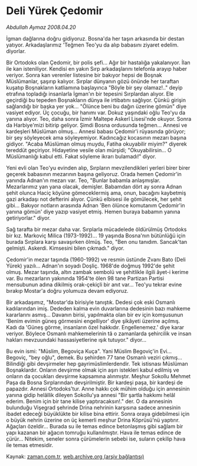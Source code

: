 # Deli Yürek Çedomir

*Abdullah Aymaz 2008.04.20*

<tr><td class="metin" colspan="2" style="padding-top: 20px; padding-left: 5px; padding-right: 10px;">İgman dağlarına doğru gidiyoruz. Bosna'da her taşın arkasında bir destan yatıyor. Arkadaşlarımız 'Teğmen Teo'yu da alıp babasını ziyaret edelim. diyorlar.</td></tr><tr><td class="metin" colspan="2" style="padding-top: 20px; padding-left: 5px; padding-right: 10px;"><p> Bir Ortodoks olan Çedomir, bir polis şefi... Ağır bir hastalığa yakalanıyor. İlan ile kan isteniliyor. Kendisi en yakın Sırp arkadaşlarını telefonla arayıp haber veriyor. Sonra kan verenler listesine bir bakıyor hepsi de Boşnak Müslümanlar, şaşırıp kalıyor. Sırplar dünyanın gözü önünde her taraftan kuşatıp Boşnakların katliamına başlayınca "Böyle bir şey olamaz!.." deyip etrafına topladığı insanlarla İgman'ın bir tepesini Sırplardan alıyor. Ele geçirdiği bu tepeden Boşnakların dünya ile irtibatını sağlıyor. Çünkü girişin sağlandığı bir başka yer yok... "Ölünce beni bu dağın üzerine gömün" diye vasiyet ediyor. Üç çocuğu, bir hanımı var. Dokuz yaşındaki oğlu Teo'yu da yanına alıyor. Teo, daha sonra İzmir Maltepe Askerî Lisesi'nde okuyor. Sonra da Harbiye'mizi bitirip geliyor. Şimdi Bosna ordusunda teğmen... Annesi ve kardeşleri Müslüman olmuş... Annesi babası Çedomir'i rüyasında görüyor; bir şey söyleyecek ama söyleyemiyor. Kadıncağız kocasının mezarı başına gidiyor. "Acaba Müslüman olmuş muydu, Fatiha okuyabilir miyim?" diyerek tereddüt geçiriyor. Hidayetine vesile olan mürşidi; "Okuyabilirsin... O Müslümanlığı kabul etti. Fakat söyleme ikrarı bulamadı!" diyor.
<p>Yeni evli olan Teo'yu evinden alıp, Sırpların mevzilendikleri yerleri birer birer geçerek babasının mezarının başına geliyoruz. Orada hemen Çedomir'in yanında Adnan'ın mezarı var. Teo, "Bunlar babamla anlaşmışlar. Mezarlarımız yan yana olacak, demişler. Babamdan dört ay sonra Adnan şehit olunca Haciç köyüne gömeceklermiş ama, onun, bacağını kaybetmiş gazi arkadaşı not defterini alıyor. Çünkü elbisesi ile gömülecek, her şehit gibi... Bakıyor notların arasında Adnan 'Ben ölünce komutanım Çedomir'in yanına gömün' diye yazıp vasiyet etmiş. Hemen buraya babamın yanına getiriyorlar." diyor. 
<p>Sağ tarafta bir mezar daha var. Sırplarla mücadelede öldürülmüş Ortodoks bir kız. Markoviç Milica (1973-1992)... 19 yaşında Bosna'nın bütünlüğü için burada Sırplara karşı savaşırken ölmüş. Teo, "Ben onu tanıdım. Sancak'tan gelmişti. Askerdi. Kimsesini bilen çıkmadı." diyor.
<p>Çedomir'in mezar taşında (1960-1992) ve resmin üstünde Zvanı Bato (Deli Yürek) yazılı... Adnan'ın soyadı Doşliç. 1968'de doğmuş 1992'de şehit olmuş. Mezar taşında, altın zambak sembolü ve şehitlikle ilgili âyet-i kerime var. Bu mezarların yakınında 1954'te ölen 98 tane Partizan Partisi mensubunun adına dikilmiş orak-çekiçli bir anıt var... Teo'yu tekrar evine bırakıp Mostar'a doğru yolumuza devam ediyoruz. 
<p>Bir arkadaşımız, "Mostar'da birisiyle tanıştık. Dedesi çok eski Osmanlı kadılarından imiş. Dededen kalma evin duvarlarına dedesinin bazı mahkeme kararlarını asmış... Davanın birisi, yapılmakta olan bir ev için komşusunun 'Benim evimin güneş görmesini engelliyor' diye şikâyeti üzerine açılmış. Kadı da 'Güneş görme, insanların özel hakkıdır. Engellenemez.' diye karar veriyor. Böylece Osmanlı mahkemelerinin tâ o zamanlarda şehircilik ve insan hakları mevzuundaki hassasiyetlerine ışık tutuyor." diyor... 
<p>Bu evin ismi: "Müslim, Begoviça Kuça". Yani Müslim Begoviç'in Evi... Begoviç, "bey oğlu", demek. Bu şehirden 77 tane Osmanlı veziri çıkmış... Bilindiği gibi devşirmeler hep gayrimüslimlerdendir. Tek istisnası Müslüman Boşnaklardır. Onların devşirme olmak için aşırı istekleri kabul edilmiş ve onların da çocukları devşirme kapsamına alınmıştır. Meşhur Sokollu Mehmet Paşa da Bosna Sırplarından devşirilmiştir. Bir kardeşi paşa, bir kardeşi de papazdır. Annesi Ortodoks'tur. Anne hakkı çok mühim olduğu için annesinin yanına gidip helâllik dileyen Sokollu'ya annesi "Bir şartla hakkımı helâl ederim. Benim için bir tane kilise yaptıracaksın!." der. O da annesinin bulunduğu Vişegrad şehrinde Drina nehrinin karşısına sadece annesinin ibadet edeceği büyüklükte bir kilise bina ettirir. Sonra oraya gidebilmesi için o büyük nehrin üzerine on üç kemerli meşhur Drina Köprüsü'nü yaptırır. Ağaçları özeldir... Burada su ile temas edince betonlaşmış gibi sağlam bir yapı kazanan bir ağacın tomruğu kullanılmıştır. Hava ile temas edince de çürür... Nitekim, seneler sonra çürümelerin sebebi ise, suların çekilip hava ile temas etmesidir.<br/></p></p></p></p></p></p></td></tr>

Kaynak: [zaman.com.tr](http://zaman.com.tr/yazar.do?yazino=679064), [web.archive.org (arşiv bağlantısı)](http://web.archive.org/web/20080620035604/http://www.zaman.com.tr:80/yazar.do?yazino=679064)
